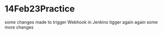 # 14Feb23Practice
some changes made to trigger Webhook in Jenkins
tigger again
again some more changes
